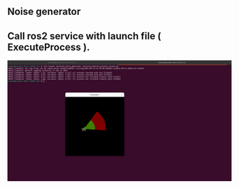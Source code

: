 ## Noise generator






## Call ros2 service with launch file ( ExecuteProcess ).
![App Screenshot](images/execute_process.png)

